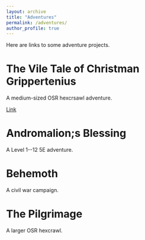 ```yaml
---
layout: archive
title: "Adventures"
permalink: /adventures/
author_profile: true
---
```


Here are links to some adventure projects.


# The Vile Tale of Christman Grippertenius
A medium-sized OSR hexcrsawl adventure.

[Link](https://theophrastus-b0mbastus.github.io/christman/)

# Andromalion;s Blessing

A Level 1--12 5E adventure.

# Behemoth
A civil war campaign.

# The Pilgrimage
A larger OSR hexcrawl.

